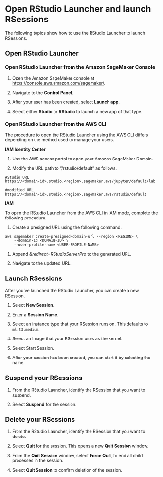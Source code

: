 # Open RStudio Launcher and launch RSessions<a name="rstudio-launcher"></a>

 The following topics show how to use the RStudio Launcher to launch RSessions\. 

## Open RStudio Launcher<a name="rstudio-launcher-open"></a>

### Open RStudio Launcher from the Amazon SageMaker Console<a name="rstudio-launcher-console"></a>

1. Open the Amazon SageMaker console at [https://console\.aws\.amazon\.com/sagemaker/](https://console.aws.amazon.com/sagemaker/)\.

1.  Navigate to the **Control Panel**\.

1.  After your user has been created, select **Launch app**\. 

1.  Select either **Studio** or **RStudio** to launch a new app of that type\. 

### Open RStudio Launcher from the AWS CLI<a name="rstudio-launcher-cli"></a>

The procedure to open the RStudio Launcher using the AWS CLI differs depending on the method used to manage your users\. 

 **IAM Identity Center** 

1.  Use the AWS access portal to open your Amazon SageMaker Domain\. 

1.  Modify the URL path to “/rstudio/default” as follows\. 

   ```
   #Studio URL
   https://<domain-id>.studio.<region>.sagemaker.aws/jupyter/default/lab
   
   #modified URL
   https://<domain-id>.studio.<region>.sagemaker.aws/rstudio/default
   ```

 **IAM** 

 To open the RStudio Launcher from the AWS CLI in IAM mode, complete the following procedure\. 

1.  Create a presigned URL using the following command\. 

   ```
   aws sagemaker create-presigned-domain-url --region <REGION> \
       --domain-id <DOMAIN-ID> \
       --user-profile-name <USER-PROFILE-NAME>
   ```

1.  Append *&redirect=RStudioServerPro* to the generated URL\. 

1.  Navigate to the updated URL\. 

## Launch RSessions<a name="rstudio-launcher-launch"></a>

 After you’ve launched the RStudio Launcher, you can create a new RSession\. 

1.  Select **New Session**\. 

1.  Enter a **Session Name**\. 

1.  Select an instance type that your RSession runs on\. This defaults to `ml.t3.medium`\.

1.  Select an Image that your RSession uses as the kernel\. 

1.  Select Start Session\. 

1.  After your session has been created, you can start it by selecting the name\.  

## Suspend your RSessions<a name="rstudio-launcher-suspend"></a>

1. From the RStudio Launcher, identify the RSession that you want to suspend\. 

1. Select **Suspend** for the session\. 

## Delete your RSessions<a name="rstudio-launcher-delete"></a>

1. From the RStudio Launcher, identify the RSession that you want to delete\. 

1. Select **Quit** for the session\. This opens a new **Quit Session** window\. 

1. From the **Quit Session** window, select **Force Quit**, to end all child processes in the session\.

1. Select **Quit Session** to confirm deletion of the session\.
